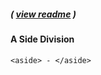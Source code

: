 ##### ( [view readme](https://github.com/students-at-thinkful/html_dom_element_tags/blob/master/README.md) )

#### A Side Division
```
<aside> - </aside>
```
